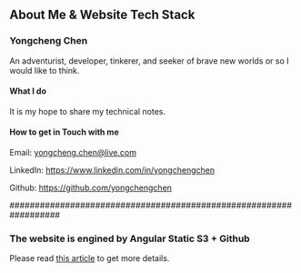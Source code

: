 <!--
Categories = []
Description = ""
Tags = ["about"]
date = "2016-11-25T21:47:31-08:00"
title = "About Me"
image = "/assets/images/aboutme.png"
-->

## About Me & Website Tech Stack

### Yongcheng Chen

An adventurist, developer, tinkerer, and seeker of brave new worlds or so I would like to think. 


#### What I do

It is my hope to share my technical notes.


#### How to get in Touch with me

Email: yongcheng.chen@live.com

LinkedIn: https://www.linkedin.com/in/yongchengchen

Github: https://github.com/yongchengchen


##################################################################

### The website is engined by Angular Static S3 + Github 

Please read [this article](https://github.com/yongchengchen/angular_s3_github_staticwebsite) to get more details.
